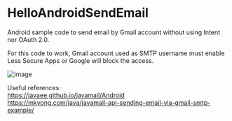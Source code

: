 # HelloAndroidSendEmail
Android sample code to send email by Gmail account without using Intent nor OAuth 2.0.

For this code to work, Gmail account used as SMTP username must enable Less Secure Apps or Google will block the access.

![image](https://user-images.githubusercontent.com/3296077/110232954-fbe87880-7f5b-11eb-8b34-65b44392d610.png)

Useful references:  
https://javaee.github.io/javamail/Android  
https://mkyong.com/java/javamail-api-sending-email-via-gmail-smtp-example/

